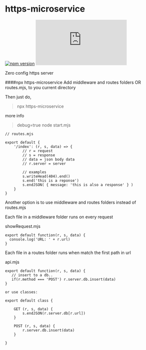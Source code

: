 # https-microservice
[![npm version](https://badge.fury.io/js/https-microservice.svg)](https://badge.fury.io/js/https-microservice)
![size](http://img.badgesize.io/digplan/https-microservice/master/https-microservice.mjs)

Zero config https server

####npx https-microservice
Add middleware and routes folders OR routes.mjs, to you current directory

Then just do,
> npx https-microservice

more info
> debug=true node start.mjs

````
// routes.mjs

export default {
    '/index': (r, s, data) => {
        // r = request
        // s = response
        // data = json body data
        // r.server = server

        // examples
        s.writeHead(404).end()
        s.end('this is a reponse')
        s.endJSON( { message: 'this is also a response' } )
    }
}
````

Another option is to use middleware and routes folders instead of routes.mjs

Each file in a middleware folder runs on every request

showRequest.mjs
````
export default function(r, s, data) {
  console.log('URL: ' + r.url)
}
````

Each file in a routes folder runs when match the first path in url

api.mjs
````
export default function(r, s, data) {
   // insert to a db..  
   if(r.method === 'POST') r.server.db.insert(data)
}

or use classes:

export default class {

    GET (r, s, data) {
        s.endJSON(r.server.db[r.url])
    }

    POST (r, s, data) {
        r.server.db.insert(data)
    }

}
````
